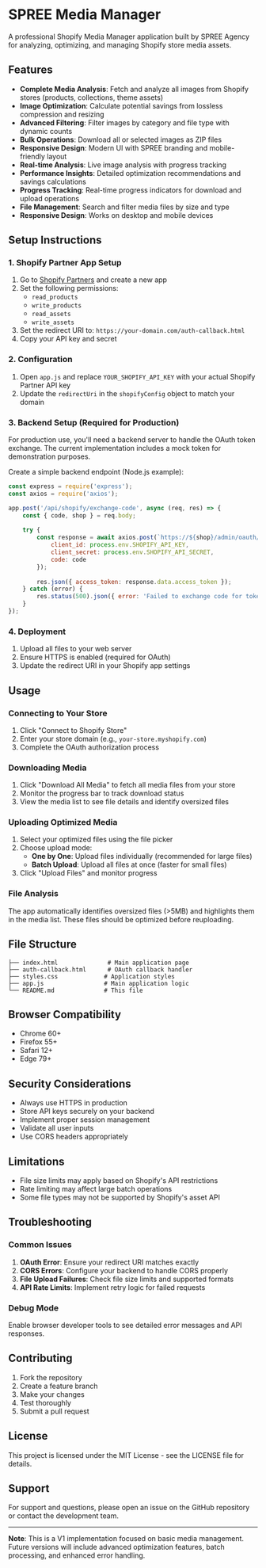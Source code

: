 # SPREE Media Manager

A professional Shopify Media Manager application built by SPREE Agency for analyzing, optimizing, and managing Shopify store media assets.

## Features

- **Complete Media Analysis**: Fetch and analyze all images from Shopify stores (products, collections, theme assets)
- **Image Optimization**: Calculate potential savings from lossless compression and resizing
- **Advanced Filtering**: Filter images by category and file type with dynamic counts
- **Bulk Operations**: Download all or selected images as ZIP files
- **Responsive Design**: Modern UI with SPREE branding and mobile-friendly layout
- **Real-time Analysis**: Live image analysis with progress tracking
- **Performance Insights**: Detailed optimization recommendations and savings calculations
- **Progress Tracking**: Real-time progress indicators for download and upload operations
- **File Management**: Search and filter media files by size and type
- **Responsive Design**: Works on desktop and mobile devices

## Setup Instructions

### 1. Shopify Partner App Setup

1. Go to [Shopify Partners](https://partners.shopify.com) and create a new app
2. Set the following permissions:
   - `read_products`
   - `write_products`
   - `read_assets`
   - `write_assets`
3. Set the redirect URI to: `https://your-domain.com/auth-callback.html`
4. Copy your API key and secret

### 2. Configuration

1. Open `app.js` and replace `YOUR_SHOPIFY_API_KEY` with your actual Shopify Partner API key
2. Update the `redirectUri` in the `shopifyConfig` object to match your domain

### 3. Backend Setup (Required for Production)

For production use, you'll need a backend server to handle the OAuth token exchange. The current implementation includes a mock token for demonstration purposes.

Create a simple backend endpoint (Node.js example):

```javascript
const express = require('express');
const axios = require('axios');

app.post('/api/shopify/exchange-code', async (req, res) => {
    const { code, shop } = req.body;
    
    try {
        const response = await axios.post(`https://${shop}/admin/oauth/access_token`, {
            client_id: process.env.SHOPIFY_API_KEY,
            client_secret: process.env.SHOPIFY_API_SECRET,
            code: code
        });
        
        res.json({ access_token: response.data.access_token });
    } catch (error) {
        res.status(500).json({ error: 'Failed to exchange code for token' });
    }
});
```

### 4. Deployment

1. Upload all files to your web server
2. Ensure HTTPS is enabled (required for OAuth)
3. Update the redirect URI in your Shopify app settings

## Usage

### Connecting to Your Store

1. Click "Connect to Shopify Store"
2. Enter your store domain (e.g., `your-store.myshopify.com`)
3. Complete the OAuth authorization process

### Downloading Media

1. Click "Download All Media" to fetch all media files from your store
2. Monitor the progress bar to track download status
3. View the media list to see file details and identify oversized files

### Uploading Optimized Media

1. Select your optimized files using the file picker
2. Choose upload mode:
   - **One by One**: Upload files individually (recommended for large files)
   - **Batch Upload**: Upload all files at once (faster for small files)
3. Click "Upload Files" and monitor progress

### File Analysis

The app automatically identifies oversized files (>5MB) and highlights them in the media list. These files should be optimized before reuploading.

## File Structure

```
├── index.html              # Main application page
├── auth-callback.html      # OAuth callback handler
├── styles.css             # Application styles
├── app.js                 # Main application logic
└── README.md              # This file
```

## Browser Compatibility

- Chrome 60+
- Firefox 55+
- Safari 12+
- Edge 79+

## Security Considerations

- Always use HTTPS in production
- Store API keys securely on your backend
- Implement proper session management
- Validate all user inputs
- Use CORS headers appropriately

## Limitations

- File size limits may apply based on Shopify's API restrictions
- Rate limiting may affect large batch operations
- Some file types may not be supported by Shopify's asset API

## Troubleshooting

### Common Issues

1. **OAuth Error**: Ensure your redirect URI matches exactly
2. **CORS Errors**: Configure your backend to handle CORS properly
3. **File Upload Failures**: Check file size limits and supported formats
4. **API Rate Limits**: Implement retry logic for failed requests

### Debug Mode

Enable browser developer tools to see detailed error messages and API responses.

## Contributing

1. Fork the repository
2. Create a feature branch
3. Make your changes
4. Test thoroughly
5. Submit a pull request

## License

This project is licensed under the MIT License - see the LICENSE file for details.

## Support

For support and questions, please open an issue on the GitHub repository or contact the development team.

---

**Note**: This is a V1 implementation focused on basic media management. Future versions will include advanced optimization features, batch processing, and enhanced error handling. 